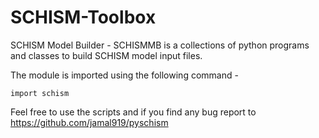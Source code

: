 # SCHISM-Toolbox
SCHISM Model Builder - SCHISMMB is a collections of python programs and classes to build SCHISM model input files.

The module is imported using the following command - 

```
import schism
```


Feel free to use the scripts and if you find any bug report to https://github.com/jamal919/pyschism
